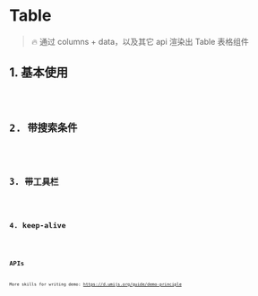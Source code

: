 # Table

> 🔥 通过 columns + data，以及其它 api 渲染出 Table 表格组件

## 1. 基本使用

<code src="./../demo/table/normal-usage.demo.tsx"/>

## 2. 带搜索条件

<code src="./../demo/table/with-search.demo.tsx"/>

## 3. 带工具栏

<code src="./../demo/table/with-toolbar.demo.tsx"/>

## 4. keep-alive

<code src="./../demo/table/keep-alive.demo.tsx"/>

## APIs

More skills for writing demo: https://d.umijs.org/guide/demo-principle
